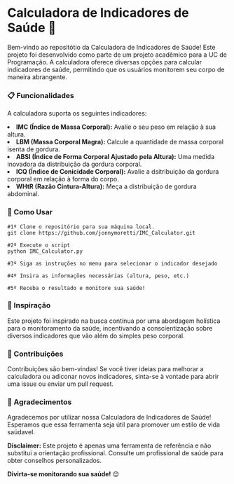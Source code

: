 # Calculadora de Indicadores de Saúde 💪

Bem-vindo ao repositótio da Calculadora de Indicadores de Saúde! Este projeto foi desenvolvido como parte de um projeto acadêmico para a UC de Programação. A calculadora oferece diversas opções para calcular indicadores de saúde, permitindo que os usuários monitorem seu corpo de maneira abrangente.

### 📋 Funcionalidades
A calculadora suporta os seguintes indicadores:
<li>
  <b>IMC (Índice de Massa Corporal):</b> Avalie o seu peso em relação à sua altura. 
</li>
<li>
  <b>LBM (Massa Corporal Magra):</b> Calcule a quantidade de massa corporal isenta de gordura.
</li>
<li>
  <b>ABSI (Índice de Forma Corporal Ajustado pela Altura):</b> Uma medida inovadora da distribuição da gordura corporal.
</li>
<li>
  <b>ICQ (Índice de Conicidade Corporal):</b> Avalie a dsitribuição da gordura corporal em relação à forma do corpo.
</li>
<li>
  <b>WHtR (Razão Cintura-Altura):</b> Meça a distribuição de gordura abdominal.
</li>


### 🚀 Como Usar
```
#1º Clone o repositório para sua máquina local.
git clone https://github.com/jonnymoretti/IMC_Calculator.git

#2º Execute o script
python IMC_Calculator.py

#3º Siga as instruções no menu para selecionar o indicador desejado

#4º Insira as informações necessárias (altura, peso, etc.)

#5º Receba o resultado e monitore sua saúde!
```
### 🎉 Inspiração
Este projeto foi inspirado na busca contínua por uma abordagem holística para o monitoramento da saúde, incentivando a conscientização sobre diversos indicadores que vão além do simples peso corporal.

### 📝 Contribuições
Contribuições são bem-vindas! Se você tiver ideias para melhorar a calculadora ou adiconar novos indicadores, sinta-se à vontade para abrir uma issue ou enviar um pull request.

### 🙌 Agradecimentos
Agradecemos por utilizar nossa Calculadora de Indicadores de Saúde! Esperamos que essa ferramenta seja útil para promover um estilo de vida saúdavel.

**Disclaimer:** Este projeto é apenas uma ferramenta de referência e não substitui a orientação profissional. Consulte um profissional de saúde para obter conselhos personalizados.

**Divirta-se monitorando sua saúde!** 😊
